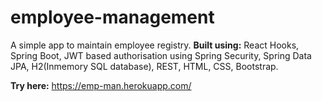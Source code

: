# employee-management

A simple app to maintain employee registry.
__Built using:__ React Hooks, Spring Boot, JWT based authorisation using Spring Security, Spring Data JPA, H2(Inmemory SQL database), REST, HTML, CSS, Bootstrap.

__Try here:__ https://emp-man.herokuapp.com/
